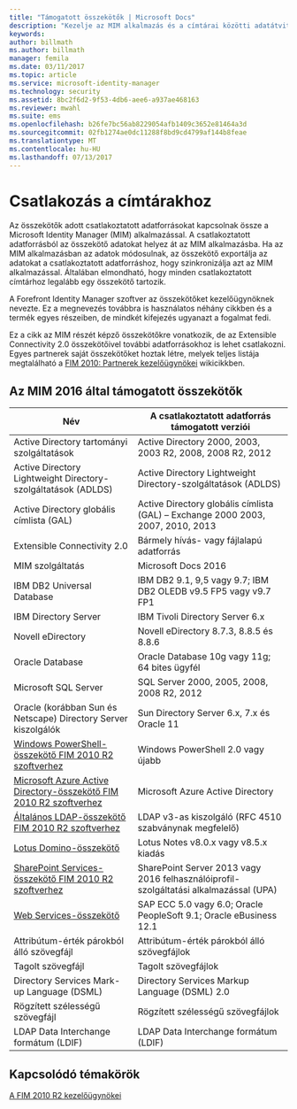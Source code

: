 ```yaml
---
title: "Támogatott összekötők | Microsoft Docs"
description: "Kezelje az MIM alkalmazás és a címtárai közötti adatátvitelt összekötők használatával."
keywords: 
author: billmath
ms.author: billmath
manager: femila
ms.date: 03/11/2017
ms.topic: article
ms.service: microsoft-identity-manager
ms.technology: security
ms.assetid: 8bc2f6d2-9f53-4db6-aee6-a937ae468163
ms.reviewer: mwahl
ms.suite: ems
ms.openlocfilehash: b26fe7bc56ab8229054afb1409c3652e81464a3d
ms.sourcegitcommit: 02fb1274ae0dc11288f8bd9cd4799af144b8feae
ms.translationtype: MT
ms.contentlocale: hu-HU
ms.lasthandoff: 07/13/2017
---
```

# Csatlakozás a címtárakhoz
<a id="connect-to-your-directories" class="xliff"></a>

Az összekötők adott csatlakoztatott adatforrásokat kapcsolnak össze a Microsoft Identity Manager (MIM) alkalmazással. A csatlakoztatott adatforrásból az összekötő adatokat helyez át az MIM alkalmazásba. Ha az MIM alkalmazásban az adatok módosulnak, az összekötő exportálja az adatokat a csatlakoztatott adatforráshoz, hogy szinkronizálja azt az MIM alkalmazással. Általában elmondható, hogy minden csatlakoztatott címtárhoz legalább egy összekötő tartozik.

A Forefront Identity Manager szoftver az összekötőket kezelőügynöknek nevezte. Ez a megnevezés továbbra is használatos néhány cikkben és a termék egyes részeiben, de mindkét kifejezés ugyanazt a fogalmat fedi.

Ez a cikk az MIM részét képző összekötőkre vonatkozik, de az Extensible Connectivity 2.0 összekötőivel további adatforrásokhoz is lehet csatlakozni. Egyes partnerek saját összekötőket hoztak létre, melyek teljes listája megtalálható a [FIM 2010: Partnerek kezelőügynökei](http://social.technet.microsoft.com/wiki/contents/articles/1589.fim-2010-management-agents-from-partners.aspx) wikicikkben.

## Az MIM 2016 által támogatott összekötők
<a id="supported-connectors-in-mim-2016" class="xliff"></a>

| Név | A csatlakoztatott adatforrás támogatott verziói |
| ---- | ----------------------------------------------- |
| Active Directory tartományi szolgáltatások | Active Directory 2000, 2003, 2003 R2, 2008, 2008 R2, 2012 |
| Active Directory Lightweight Directory-szolgáltatások (ADLDS) | Active Directory Lightweight Directory-szolgáltatások (ADLDS) |
| Active Directory globális címlista (GAL) | Active Directory globális címlista (GAL) – Exchange 2000 2003, 2007, 2010, 2013 |
| Extensible Connectivity 2.0 | Bármely hívás- vagy fájlalapú adatforrás |
| MIM szolgáltatás | Microsoft Docs 2016 |
| IBM DB2 Universal Database | IBM DB2 9.1, 9,5 vagy 9.7; IBM DB2 OLEDB v9.5 FP5 vagy v9.7 FP1 |
| IBM Directory Server | IBM Tivoli Directory Server 6.x |
| Novell eDirectory | Novell eDirectory 8.7.3, 8.8.5 és 8.8.6 |
| Oracle Database | Oracle Database 10g vagy 11g; 64 bites ügyfél |
| Microsoft SQL Server | SQL Server 2000, 2005, 2008, 2008 R2, 2012 |
| Oracle (korábban Sun és Netscape) Directory Server kiszolgálók | Sun Directory Server 6.x, 7.x és Oracle 11 |
| [Windows PowerShell-összekötő FIM 2010 R2 szoftverhez](https://msdn.microsoft.com/en-us/library/dn640417.aspx) | Windows PowerShell 2.0 vagy újabb |
| [Microsoft Azure Active Directory-összekötő FIM 2010 R2 szoftverhez](https://msdn.microsoft.com/en-us/library/dn511001.aspx) | Microsoft Azure Active Directory |
| [Általános LDAP-összekötő FIM 2010 R2 szoftverhez](https://msdn.microsoft.com/en-us/library/dn510997.aspx) | LDAP v3-as kiszolgáló (RFC 4510 szabványnak megfelelő) |
| [Lotus Domino-összekötő](https://msdn.microsoft.com/en-us/library/hh859750.aspx) | Lotus Notes v8.0.x vagy v8.5.x kiadás |
| [SharePoint Services-összekötő FIM 2010 R2 szoftverhez](https://msdn.microsoft.com/en-us/library/dn511003.aspx) | SharePoint Server 2013 vagy 2016 felhasználóiprofil-szolgáltatási alkalmazással (UPA) |
| [Web Services-összekötő](https://www.microsoft.com/en-us/download/details.aspx?id=51495) | SAP ECC 5.0 vagy 6.0; Oracle PeopleSoft 9.1; Oracle eBusiness 12.1 |
| Attribútum-érték párokból álló szövegfájl | Attribútum-érték párokból álló szövegfájlok |
| Tagolt szövegfájl | Tagolt szövegfájlok |
| Directory Services Mark-up Language (DSML) | Directory Services Markup Language (DSML) 2.0 |
| Rögzített szélességű szövegfájl | Rögzített szélességű szövegfájlok |
| LDAP Data Interchange formátum (LDIF) | LDAP Data Interchange formátum (LDIF) |

## Kapcsolódó témakörök
<a id="related-topics" class="xliff"></a>

[A FIM 2010 R2 kezelőügynökei](https://technet.microsoft.com/library/jj133885.aspx)
